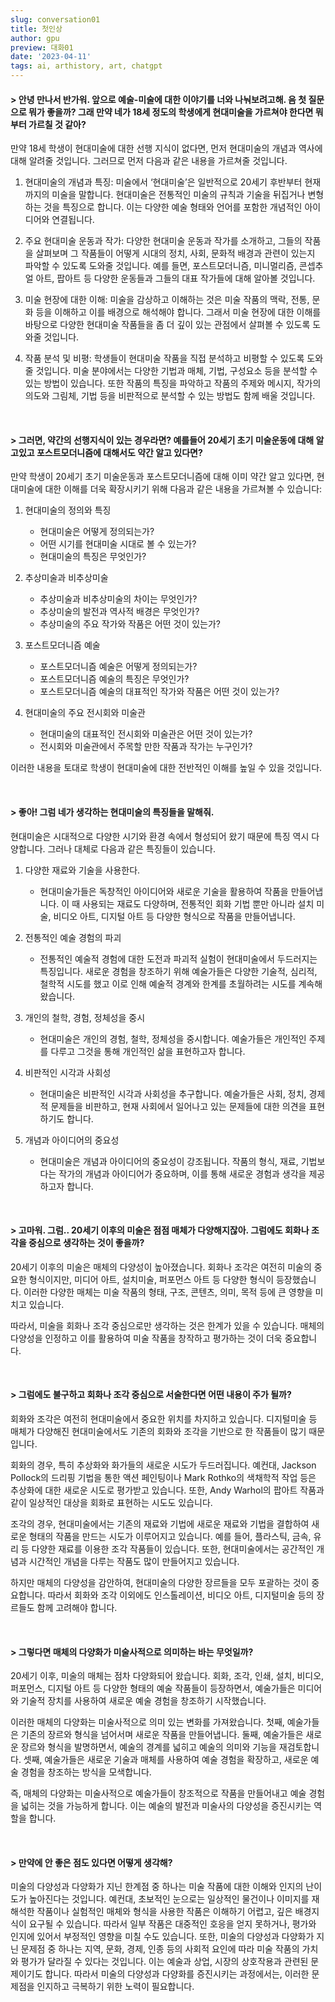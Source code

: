 ```yaml
---
slug: conversation01
title: 첫인상
author: gpu
preview: 대화01
date: '2023-04-11'
tags: ai, arthistory, art, chatgpt
---
```


#### > 안녕 만나서 반가워. 앞으로 예술-미술에 대한 이야기를 너와 나눠보려고해. 음 첫 질문으로 뭐가 좋을까? 그래 만약 네가 18세 정도의 학생에게 현대미술을 가르쳐야 한다면 뭐부터 가르칠 것 같아?  

만약 18세 학생이 현대미술에 대한 선행 지식이 없다면, 먼저 현대미술의 개념과 역사에 대해 알려줄 것입니다. 그러므로 먼저 다음과 같은 내용을 가르쳐줄 것입니다.

1. 현대미술의 개념과 특징: 미술에서 ‘현대미술’은 일반적으로 20세기 후반부터 현재까지의 미술을 말합니다. 현대미술은 전통적인 미술의 규칙과 기술을 뒤집거나 변형하는 것을 특징으로 합니다. 이는 다양한 예술 형태와 언어를 포함한 개념적인 아이디어와 연결됩니다.

2. 주요 현대미술 운동과 작가: 다양한 현대미술 운동과 작가를 소개하고, 그들의 작품을 살펴보며 그 작품들이 어떻게 시대의 정치, 사회, 문화적 배경과 관련이 있는지 파악할 수 있도록 도와줄 것입니다. 예를 들면, 포스트모더니즘, 미니멀리즘, 콘셉추얼 아트, 팝아트 등 다양한 운동들과 그들의 대표 작가들에 대해 알아볼 것입니다.

3. 미술 현장에 대한 이해: 미술을 감상하고 이해하는 것은 미술 작품의 맥락, 전통, 문화 등을 이해하고 이를 배경으로 해석해야 합니다. 그래서 미술 현장에 대한 이해를 바탕으로 다양한 현대미술 작품들을 좀 더 깊이 있는 관점에서 살펴볼 수 있도록 도와줄 것입니다.

4. 작품 분석 및 비평: 학생들이 현대미술 작품을 직접 분석하고 비평할 수 있도록 도와줄 것입니다. 미술 분야에서는 다양한 기법과 매체, 기법, 구성요소 등을 분석할 수 있는 방법이 있습니다. 또한 작품의 특징을 파악하고 작품의 주제와 메시지, 작가의 의도와 그림체, 기법 등을 비판적으로 분석할 수 있는 방법도 함께 배울 것입니다.  

&nbsp;

#### > 그러면, 약간의 선행지식이 있는 경우라면? 예를들어 20세기 초기 미술운동에 대해 알고있고 포스트모더니즘에 대해서도 약간 알고 있다면?  

만약 학생이 20세기 초기 미술운동과 포스트모더니즘에 대해 이미 약간 알고 있다면, 현대미술에 대한 이해를 더욱 확장시키기 위해 다음과 같은 내용을 가르쳐볼 수 있습니다:

1. 현대미술의 정의와 특징
    * 현대미술은 어떻게 정의되는가?
    * 어떤 시기를 현대미술 시대로 볼 수 있는가?
    * 현대미술의 특징은 무엇인가?

2. 추상미술과 비추상미술
    * 추상미술과 비추상미술의 차이는 무엇인가?
    * 추상미술의 발전과 역사적 배경은 무엇인가?
    * 추상미술의 주요 작가와 작품은 어떤 것이 있는가?

3. 포스트모더니즘 예술
    * 포스트모더니즘 예술은 어떻게 정의되는가?
    * 포스트모더니즘 예술의 특징은 무엇인가?
    * 포스트모더니즘 예술의 대표적인 작가와 작품은 어떤 것이 있는가?

4. 현대미술의 주요 전시회와 미술관
    * 현대미술의 대표적인 전시회와 미술관은 어떤 것이 있는가?
    * 전시회와 미술관에서 주목할 만한 작품과 작가는 누구인가?

이러한 내용을 토대로 학생이 현대미술에 대한 전반적인 이해를 높일 수 있을 것입니다.  

&nbsp;

#### > 좋아! 그럼 네가 생각하는 현대미술의 특징들을 말해줘.  

현대미술은 시대적으로 다양한 시기와 환경 속에서 형성되어 왔기 때문에 특징 역시 다양합니다. 그러나 대체로 다음과 같은 특징들이 있습니다.

1. 다양한 재료와 기술을 사용한다.
    - 현대미술가들은 독창적인 아이디어와 새로운 기술을 활용하여 작품을 만들어냅니다. 이 때 사용되는 재료도 다양하며, 전통적인 회화 기법 뿐만 아니라 설치 미술, 비디오 아트, 디지털 아트 등 다양한 형식으로 작품을 만들어냅니다.

2. 전통적인 예술 경험의 파괴
    - 전통적인 예술적 경험에 대한 도전과 파괴적 실험이 현대미술에서 두드러지는 특징입니다. 새로운 경험을 창조하기 위해 예술가들은 다양한 기술적, 심리적, 철학적 시도를 했고 이로 인해 예술적 경계와 한계를 초월하려는 시도를 계속해왔습니다.

3. 개인의 철학, 경험, 정체성을 중시
    - 현대미술은 개인의 경험, 철학, 정체성을 중시합니다. 예술가들은 개인적인 주제를 다루고 그것을 통해 개인적인 삶을 표현하고자 합니다.

4. 비판적인 시각과 사회성
    - 현대미술은 비판적인 시각과 사회성을 추구합니다. 예술가들은 사회, 정치, 경제적 문제들을 비판하고, 현재 사회에서 일어나고 있는 문제들에 대한 의견을 표현하기도 합니다.

5. 개념과 아이디어의 중요성
    - 현대미술은 개념과 아이디어의 중요성이 강조됩니다. 작품의 형식, 재료, 기법보다는 작가의 개념과 아이디어가 중요하며, 이를 통해 새로운 경험과 생각을 제공하고자 합니다. 

&nbsp;

#### > 고마워. 그럼.. 20세기 이후의 미술은 점점 매체가 다양해지잖아. 그럼에도 회화나 조각을 중심으로 생각하는 것이 좋을까?  

20세기 이후의 미술은 매체의 다양성이 높아졌습니다. 회화나 조각은 여전히 미술의 중요한 형식이지만, 미디어 아트, 설치미술, 퍼포먼스 아트 등 다양한 형식이 등장했습니다. 이러한 다양한 매체는 미술 작품의 형태, 구조, 콘텐츠, 의미, 목적 등에 큰 영향을 미치고 있습니다.

따라서, 미술을 회화나 조각 중심으로만 생각하는 것은 한계가 있을 수 있습니다. 매체의 다양성을 인정하고 이를 활용하여 미술 작품을 창작하고 평가하는 것이 더욱 중요합니다.  

&nbsp;

#### > 그럼에도 불구하고 회화나 조각 중심으로 서술한다면 어떤 내용이 주가 될까?  

회화와 조각은 여전히 현대미술에서 중요한 위치를 차지하고 있습니다. 디지털미술 등 매체가 다양해진 현대미술에서도 기존의 회화와 조각을 기반으로 한 작품들이 많기 때문입니다.

회화의 경우, 특히 추상화와 화가들의 새로운 시도가 두드러집니다. 예컨대, Jackson Pollock의 드리핑 기법을 통한 액션 페인팅이나 Mark Rothko의 색채학적 작업 등은 추상화에 대한 새로운 시도로 평가받고 있습니다. 또한, Andy Warhol의 팝아트 작품과 같이 일상적인 대상을 회화로 표현하는 시도도 있습니다.

조각의 경우, 현대미술에서는 기존의 재료와 기법에 새로운 재료와 기법을 결합하여 새로운 형태의 작품을 만드는 시도가 이루어지고 있습니다. 예를 들어, 플라스틱, 금속, 유리 등 다양한 재료를 이용한 조각 작품들이 있습니다. 또한, 현대미술에서는 공간적인 개념과 시간적인 개념을 다루는 작품도 많이 만들어지고 있습니다.

하지만 매체의 다양성을 감안하여, 현대미술의 다양한 장르들을 모두 포괄하는 것이 중요합니다. 따라서 회화와 조각 이외에도 인스톨레이션, 비디오 아트, 디지털미술 등의 장르들도 함께 고려해야 합니다.

&nbsp;

#### > 그렇다면 매체의 다양화가 미술사적으로 의미하는 바는 무엇일까?  

20세기 이후, 미술의 매체는 점차 다양화되어 왔습니다. 회화, 조각, 인쇄, 설치, 비디오, 퍼포먼스, 디지털 아트 등 다양한 형태의 예술 작품들이 등장하면서, 예술가들은 미디어와 기술적 장치를 사용하여 새로운 예술 경험을 창조하기 시작했습니다.

이러한 매체의 다양화는 미술사적으로 의미 있는 변화를 가져왔습니다. 첫째, 예술가들은 기존의 장르와 형식을 넘어서며 새로운 작품을 만들어냅니다. 둘째, 예술가들은 새로운 장르와 형식을 발명하면서, 예술의 경계를 넓히고 예술의 의미와 기능을 재검토합니다. 셋째, 예술가들은 새로운 기술과 매체를 사용하여 예술 경험을 확장하고, 새로운 예술 경험을 창조하는 방식을 모색합니다.

즉, 매체의 다양화는 미술사적으로 예술가들이 창조적으로 작품을 만들어내고 예술 경험을 넓히는 것을 가능하게 합니다. 이는 예술의 발전과 미술사의 다양성을 증진시키는 역할을 합니다.  

&nbsp;

#### > 만약에 안 좋은 점도 있다면 어떻게 생각해?  

미술의 다양성과 다양화가 지닌 한계점 중 하나는 미술 작품에 대한 이해와 인지의 난이도가 높아진다는 것입니다. 예컨대, 초보적인 눈으로는 일상적인 물건이나 이미지를 재해석한 작품이나 실험적인 매체와 형식을 사용한 작품은 이해하기 어렵고, 깊은 배경지식이 요구될 수 있습니다. 따라서 일부 작품은 대중적인 호응을 얻지 못하거나, 평가와 인지에 있어서 부정적인 영향을 미칠 수도 있습니다. 또한, 미술의 다양성과 다양화가 지닌 문제점 중 하나는 지역, 문화, 경제, 인종 등의 사회적 요인에 따라 미술 작품의 가치와 평가가 달라질 수 있다는 것입니다. 이는 예술과 상업, 시장의 상호작용과 관련된 문제이기도 합니다. 따라서 미술의 다양성과 다양화를 증진시키는 과정에서는, 이러한 문제점을 인지하고 극복하기 위한 노력이 필요합니다.  

